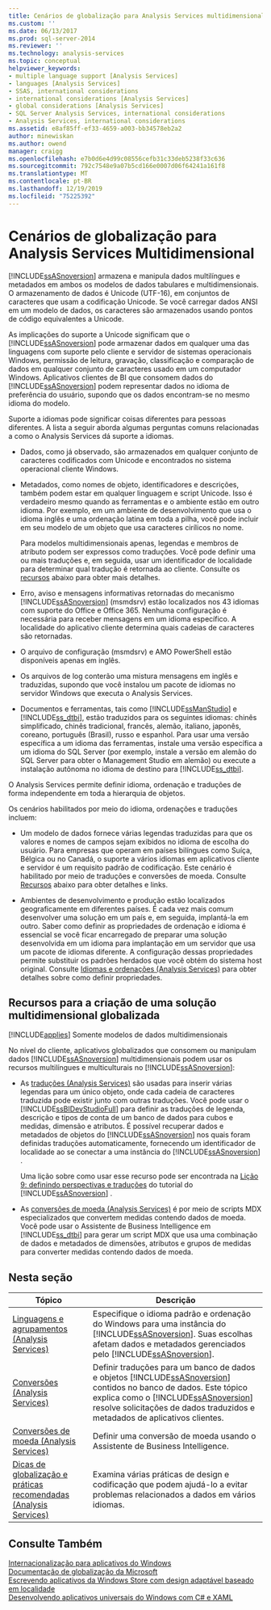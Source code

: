```yaml
---
title: Cenários de globalização para Analysis Services multidimensional | Microsoft Docs
ms.custom: ''
ms.date: 06/13/2017
ms.prod: sql-server-2014
ms.reviewer: ''
ms.technology: analysis-services
ms.topic: conceptual
helpviewer_keywords:
- multiple language support [Analysis Services]
- languages [Analysis Services]
- SSAS, international considerations
- international considerations [Analysis Services]
- global considerations [Analysis Services]
- SQL Server Analysis Services, international considerations
- Analysis Services, international considerations
ms.assetid: e8af85ff-ef33-4659-a003-bb34578eb2a2
author: minewiskan
ms.author: owend
manager: craigg
ms.openlocfilehash: e7b0d6e4d99c08556cefb31c33deb5238f33c636
ms.sourcegitcommit: 792c7548e9a07b5cd166e0007d06f64241a161f8
ms.translationtype: MT
ms.contentlocale: pt-BR
ms.lasthandoff: 12/19/2019
ms.locfileid: "75225392"
---
```

# <a name="globalization-scenarios-for-analysis-services-multiidimensional"></a>Cenários de globalização para Analysis Services Multidimensional
  
  [!INCLUDE[ssASnoversion](../includes/ssasnoversion-md.md)] armazena e manipula dados multilíngues e metadados em ambos os modelos de dados tabulares e multidimensionais. O armazenamento de dados é Unicode (UTF-16), em conjuntos de caracteres que usam a codificação Unicode. Se você carregar dados ANSI em um modelo de dados, os caracteres são armazenados usando pontos de código equivalentes a Unicode.  
  
 As implicações do suporte a Unicode significam que o [!INCLUDE[ssASnoversion](../includes/ssasnoversion-md.md)] pode armazenar dados em qualquer uma das linguagens com suporte pelo cliente e servidor de sistemas operacionais Windows, permissão de leitura, gravação, classificação e comparação de dados em qualquer conjunto de caracteres usado em um computador Windows. Aplicativos clientes de BI que consomem dados do [!INCLUDE[ssASnoversion](../includes/ssasnoversion-md.md)] podem representar dados no idioma de preferência do usuário, supondo que os dados encontram-se no mesmo idioma do modelo.  
  
 Suporte a idiomas pode significar coisas diferentes para pessoas diferentes. A lista a seguir aborda algumas perguntas comuns relacionadas a como o Analysis Services dá suporte a idiomas.  
  
-   Dados, como já observado, são armazenados em qualquer conjunto de caracteres codificados com Unicode e encontrados no sistema operacional cliente Windows.  
  
-   Metadados, como nomes de objeto, identificadores e descrições, também podem estar em qualquer linguagem e script Unicode. Isso é verdadeiro mesmo quando as ferramentas e o ambiente estão em outro idioma. Por exemplo, em um ambiente de desenvolvimento que usa o idioma inglês e uma ordenação latina em toda a pilha, você pode incluir em seu modelo de um objeto que usa caracteres cirílicos no nome.  
  
     Para modelos multidimensionais apenas, legendas e membros de atributo podem ser expressos como traduções. Você pode definir uma ou mais traduções e, em seguida, usar um identificador de localidade para determinar qual tradução é retornada ao cliente. Consulte os [recursos](#bkmk_features) abaixo para obter mais detalhes.  
  
-   Erro, aviso e mensagens informativas retornadas do mecanismo [!INCLUDE[ssASnoversion](../includes/ssasnoversion-md.md)] (msmdsrv) estão localizados nos 43 idiomas com suporte do Office e Office 365. Nenhuma configuração é necessária para receber mensagens em um idioma específico. A localidade do aplicativo cliente determina quais cadeias de caracteres são retornadas.  
  
-   O arquivo de configuração (msmdsrv) e AMO PowerShell estão disponíveis apenas em inglês.  
  
-   Os arquivos de log conterão uma mistura mensagens em inglês e traduzidas, supondo que você instalou um pacote de idiomas no servidor Windows que executa o Analysis Services.  
  
-   Documentos e ferramentas, tais como [!INCLUDE[ssManStudio](../includes/ssmanstudio-md.md)] e [!INCLUDE[ss_dtbi](../includes/ss-dtbi-md.md)], estão traduzidos para os seguintes idiomas: chinês simplificado, chinês tradicional, francês, alemão, italiano, japonês, coreano, português (Brasil), russo e espanhol. Para usar uma versão específica a um idioma das ferramentas, instale uma versão específica a um idioma do SQL Server (por exemplo, instale a versão em alemão do SQL Server para obter o Management Studio em alemão) ou execute a instalação autônoma no idioma de destino para [!INCLUDE[ss_dtbi](../includes/ss-dtbi-md.md)].  
  
 O Analysis Services permite definir idioma, ordenação e traduções de forma independente em toda a hierarquia de objetos.  
  
 Os cenários habilitados por meio do idioma, ordenações e traduções incluem:  
  
-   Um modelo de dados fornece várias legendas traduzidas para que os valores e nomes de campos sejam exibidos no idioma de escolha do usuário. Para empresas que operam em países bilíngues como Suíça, Bélgica ou no Canadá, o suporte a vários idiomas em aplicativos cliente e servidor é um requisito padrão de codificação. Este cenário é habilitado por meio de traduções e conversões de moeda. Consulte [Recursos](#bkmk_features) abaixo para obter detalhes e links.  
  
-   Ambientes de desenvolvimento e produção estão localizados geograficamente em diferentes países. É cada vez mais comum desenvolver uma solução em um país e, em seguida, implantá-la em outro. Saber como definir as propriedades de ordenação e idioma é essencial se você ficar encarregado de preparar uma solução desenvolvida em um idioma para implantação em um servidor que usa um pacote de idiomas diferente. A configuração dessas propriedades permite substituir os padrões herdados que você obtém do sistema host original. Consulte [Idiomas e ordenações &#40;Analysis Services&#41;](languages-and-collations-analysis-services.md) para obter detalhes sobre como definir propriedades.  
  
##  <a name="bkmk_features"></a>Recursos para a criação de uma solução multidimensional globalizada  
 
  [!INCLUDE[applies](../includes/applies-md.md)] Somente modelos de dados multidimensionais  
  
 No nível do cliente, aplicativos globalizados que consomem ou manipulam dados [!INCLUDE[ssASnoversion](../includes/ssasnoversion-md.md)] multidimensionais podem usar os recursos multilíngues e multiculturais no [!INCLUDE[ssASnoversion](../includes/ssasnoversion-md.md)]:  
  
-   As [traduções &#40;Analysis Services&#41;](translations-analysis-services.md) são usadas para inserir várias legendas para um único objeto, onde cada cadeia de caracteres traduzida pode existir junto com outras traduções. Você pode usar o [!INCLUDE[ssBIDevStudioFull](../includes/ssbidevstudiofull-md.md)] para definir as traduções de legenda, descrição e tipos de conta de um banco de dados para cubos e medidas, dimensão e atributos. É possível recuperar dados e metadados de objetos do [!INCLUDE[ssASnoversion](../includes/ssasnoversion-md.md)] nos quais foram definidas traduções automaticamente, fornecendo um identificador de localidade ao se conectar a uma instância do [!INCLUDE[ssASnoversion](../includes/ssasnoversion-md.md)] .  
  
     Uma lição sobre como usar esse recurso pode ser encontrada na [Lição 9: definindo perspectivas e traduções](lesson-9-defining-perspectives-and-translations.md) do tutorial do [!INCLUDE[ssASnoversion](../includes/ssasnoversion-md.md)] .  
  
-   As [conversões de moeda &#40;Analysis Services&#41;](currency-conversions-analysis-services.md) é por meio de scripts MDX especializados que convertem medidas contendo dados de moeda. Você pode usar o Assistente de Business Intelligence em [!INCLUDE[ss_dtbi](../includes/ss-dtbi-md.md)] para gerar um script MDX que usa uma combinação de dados e metadados de dimensões, atributos e grupos de medidas para converter medidas contendo dados de moeda.  
  
## <a name="in-this-section"></a>Nesta seção  
  
|Tópico|Descrição|  
|-----------|-----------------|  
|[Linguagens e agrupamentos &#40;Analysis Services&#41;](languages-and-collations-analysis-services.md)|Especifique o idioma padrão e ordenação do Windows para uma instância do [!INCLUDE[ssASnoversion](../includes/ssasnoversion-md.md)]. Suas escolhas afetam dados e metadados gerenciados pelo [!INCLUDE[ssASnoversion](../includes/ssasnoversion-md.md)].|  
|[Conversões &#40;Analysis Services&#41;](translations-analysis-services.md)|Definir traduções para um banco de dados e objetos [!INCLUDE[ssASnoversion](../includes/ssasnoversion-md.md)] contidos no banco de dados. Este tópico explica como o [!INCLUDE[ssASnoversion](../includes/ssasnoversion-md.md)] resolve solicitações de dados traduzidos e metadados de aplicativos clientes.|  
|[Conversões de moeda &#40;Analysis Services&#41;](currency-conversions-analysis-services.md)|Definir uma conversão de moeda usando o Assistente de Business Intelligence.|  
|[Dicas de globalização e práticas recomendadas &#40;Analysis Services&#41;](globalization-tips-and-best-practices-analysis-services.md)|Examina várias práticas de design e codificação que podem ajudá-lo a evitar problemas relacionados a dados em vários idiomas.|  
  
## <a name="see-also"></a>Consulte Também  
 [Internacionalização para aplicativos do Windows](/windows/desktop/Intl/international-support)   
 [Documentação de globalização da Microsoft](/globalization/)   
 [Escrevendo aplicativos da Windows Store com design adaptável baseado em localidade](https://blogs.windows.com/buildingapps/2014/03/06/writing-windows-store-apps-with-locale-based-adaptive-design/)   
 [Desenvolvendo aplicativos universais do Windows com C# e XAML](https://www.microsoftvirtualacademy.com/training-courses/developing-universal-windows-apps-with-c-and-xaml)  
  
